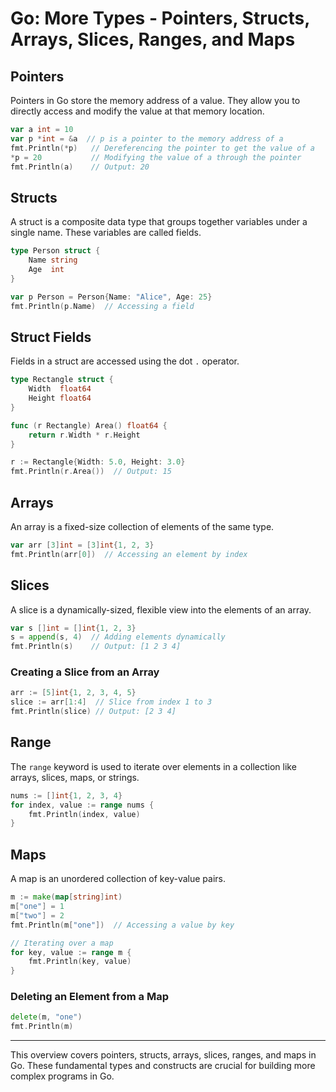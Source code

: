 # Go: More Types - Pointers, Structs, Arrays, Slices, Ranges, and Maps

## Pointers

Pointers in Go store the memory address of a value. They allow you to directly access and modify the value at that memory location.

```go
var a int = 10
var p *int = &a  // p is a pointer to the memory address of a
fmt.Println(*p)   // Dereferencing the pointer to get the value of a
*p = 20           // Modifying the value of a through the pointer
fmt.Println(a)    // Output: 20
```

## Structs

A struct is a composite data type that groups together variables under a single name. These variables are called fields.

```go
type Person struct {
    Name string
    Age  int
}

var p Person = Person{Name: "Alice", Age: 25}
fmt.Println(p.Name)  // Accessing a field
```

## Struct Fields

Fields in a struct are accessed using the dot `.` operator.

```go
type Rectangle struct {
    Width  float64
    Height float64
}

func (r Rectangle) Area() float64 {
    return r.Width * r.Height
}

r := Rectangle{Width: 5.0, Height: 3.0}
fmt.Println(r.Area())  // Output: 15
```

## Arrays

An array is a fixed-size collection of elements of the same type.

```go
var arr [3]int = [3]int{1, 2, 3}
fmt.Println(arr[0])  // Accessing an element by index
```

## Slices

A slice is a dynamically-sized, flexible view into the elements of an array.

```go
var s []int = []int{1, 2, 3}
s = append(s, 4)  // Adding elements dynamically
fmt.Println(s)    // Output: [1 2 3 4]
```

### Creating a Slice from an Array

```go
arr := [5]int{1, 2, 3, 4, 5}
slice := arr[1:4]  // Slice from index 1 to 3
fmt.Println(slice) // Output: [2 3 4]
```

## Range

The `range` keyword is used to iterate over elements in a collection like arrays, slices, maps, or strings.

```go
nums := []int{1, 2, 3, 4}
for index, value := range nums {
    fmt.Println(index, value)
}
```

## Maps

A map is an unordered collection of key-value pairs.

```go
m := make(map[string]int)
m["one"] = 1
m["two"] = 2
fmt.Println(m["one"])  // Accessing a value by key

// Iterating over a map
for key, value := range m {
    fmt.Println(key, value)
}
```

### Deleting an Element from a Map

```go
delete(m, "one")
fmt.Println(m)
```

---

This overview covers pointers, structs, arrays, slices, ranges, and maps in Go. These fundamental types and constructs are crucial for building more complex programs in Go.
